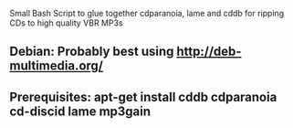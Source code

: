Small Bash Script to glue together cdparanoia, lame and cddb for ripping CDs
to high quality VBR MP3s

## Debian: Probably best using http://deb-multimedia.org/
## Prerequisites: apt-get install cddb cdparanoia cd-discid lame mp3gain
